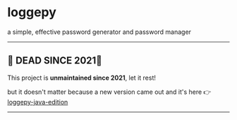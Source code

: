 # loggepy

a simple, effective password generator and password manager

---

## 🧟 DEAD SINCE 2021🧟

This project is **unmaintained since 2021**, let it rest!

but it doesn't matter because a new version came out and it's here
👉 [loggepy-java-edition](https://github.com/lasere77/loggepy-java-edition)

---
